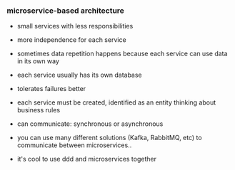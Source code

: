 ### microservice-based architecture

- small services with less responsibilities

- more independence for each service

- sometimes data repetition happens because each service can use data in its own way

- each service usually has its own database

- tolerates failures better

- each service must be created, identified as an entity thinking about business rules

- can communicate: synchronous or asynchronous

- you can use many different solutions (Kafka, RabbitMQ, etc) to communicate between microservices..

- it's cool to use ddd and microservices together
